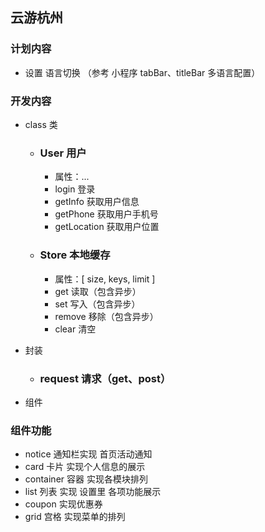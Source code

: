 ## 云游杭州

### 计划内容

- 设置 语言切换 （参考 小程序 tabBar、titleBar 多语言配置）

### 开发内容

- class 类

  - ### User 用户
    - 属性：...
    - login 登录
    - getInfo 获取用户信息
    - getPhone 获取用户手机号
    - getLocation 获取用户位置
  - ### Store 本地缓存
    - 属性：[ size, keys, limit ]
    - get 读取（包含异步）
    - set 写入（包含异步）
    - remove 移除（包含异步）
    - clear 清空

- 封装

  - ### request 请求（get、post）

- 组件

### 组件功能

- notice 通知栏实现 首页活动通知
- card 卡片 实现个人信息的展示
- container 容器 实现各模块排列
- list 列表 实现 设置里 各项功能展示
- coupon 实现优惠券
- grid 宫格 实现菜单的排列
